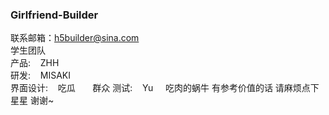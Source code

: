### Girlfriend-Builder
联系邮箱：h5builder@sina.com  
学生团队  
产品:&nbsp;&nbsp;&nbsp;&nbsp;ZHH  
研发:&nbsp;&nbsp;&nbsp;&nbsp;MISAKI  
界面设计:&nbsp;&nbsp;&nbsp;&nbsp;吃瓜  &nbsp;&nbsp;&nbsp;&nbsp;&nbsp;&nbsp;群众 
测试:&nbsp;&nbsp;&nbsp;&nbsp;Yu &nbsp;&nbsp;&nbsp;&nbsp;吃肉的蜗牛
有参考价值的话 请麻烦点下星星 谢谢~